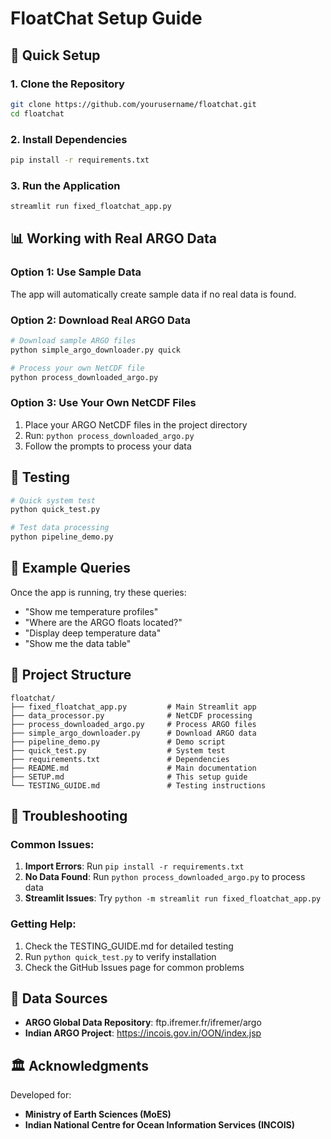 # FloatChat Setup Guide

## 🚀 Quick Setup

### 1. Clone the Repository
```bash
git clone https://github.com/yourusername/floatchat.git
cd floatchat
```

### 2. Install Dependencies
```bash
pip install -r requirements.txt
```

### 3. Run the Application
```bash
streamlit run fixed_floatchat_app.py
```

## 📊 Working with Real ARGO Data

### Option 1: Use Sample Data
The app will automatically create sample data if no real data is found.

### Option 2: Download Real ARGO Data
```bash
# Download sample ARGO files
python simple_argo_downloader.py quick

# Process your own NetCDF file
python process_downloaded_argo.py
```

### Option 3: Use Your Own NetCDF Files
1. Place your ARGO NetCDF files in the project directory
2. Run: `python process_downloaded_argo.py`
3. Follow the prompts to process your data

## 🧪 Testing

```bash
# Quick system test
python quick_test.py

# Test data processing
python pipeline_demo.py
```

## 🌊 Example Queries

Once the app is running, try these queries:
- "Show me temperature profiles"
- "Where are the ARGO floats located?"
- "Display deep temperature data"
- "Show me the data table"

## 📁 Project Structure

```
floatchat/
├── fixed_floatchat_app.py         # Main Streamlit app
├── data_processor.py              # NetCDF processing
├── process_downloaded_argo.py     # Process ARGO files
├── simple_argo_downloader.py      # Download ARGO data
├── pipeline_demo.py               # Demo script
├── quick_test.py                  # System test
├── requirements.txt               # Dependencies
├── README.md                      # Main documentation
├── SETUP.md                       # This setup guide
└── TESTING_GUIDE.md               # Testing instructions
```

## 🔧 Troubleshooting

### Common Issues:

1. **Import Errors**: Run `pip install -r requirements.txt`
2. **No Data Found**: Run `python process_downloaded_argo.py` to process data
3. **Streamlit Issues**: Try `python -m streamlit run fixed_floatchat_app.py`

### Getting Help:

1. Check the TESTING_GUIDE.md for detailed testing
2. Run `python quick_test.py` to verify installation
3. Check the GitHub Issues page for common problems

## 🌊 Data Sources

- **ARGO Global Data Repository**: ftp.ifremer.fr/ifremer/argo
- **Indian ARGO Project**: https://incois.gov.in/OON/index.jsp

## 🏛️ Acknowledgments

Developed for:
- **Ministry of Earth Sciences (MoES)**
- **Indian National Centre for Ocean Information Services (INCOIS)**